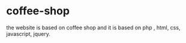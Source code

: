 # coffee-shop
the website is based on coffee shop and it is based on php , html, css, javascript, jquery.
